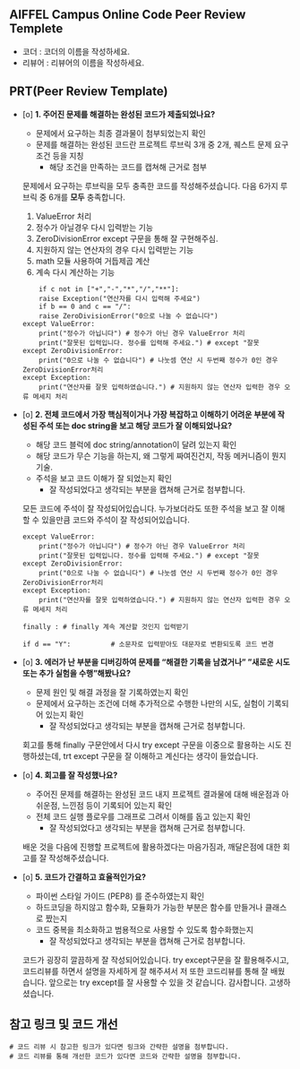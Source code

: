 ## AIFFEL Campus Online Code Peer Review Templete
- 코더 : 코더의 이름을 작성하세요.
- 리뷰어 : 리뷰어의 이름을 작성하세요.


## PRT(Peer Review Template)
- [o]  **1. 주어진 문제를 해결하는 완성된 코드가 제출되었나요?**
    - 문제에서 요구하는 최종 결과물이 첨부되었는지 확인
    - 문제를 해결하는 완성된 코드란 프로젝트 루브릭 3개 중 2개, 
    퀘스트 문제 요구조건 등을 지칭
        - 해당 조건을 만족하는 코드를 캡쳐해 근거로 첨부

    문제에서 요구하는 루브릭을 모두 충족한 코드를 작성해주셨습니다. 
    다음 6가지 루브릭 중 6개를 **모두** 충족합니다.
    1. ValueError 처리
    2. 정수가 아닐경우 다시 입력받는 기능 
    3. ZeroDivisionError except 구문을 통해 잘 구현해주심.
    4. 지원하지 않는 연산자의 경우 다시 입력받는 기능
    5. math 모듈 사용하여 거듭제곱 계산
    6. 계속 다시 계산하는 기능

    ```
        if c not in ["+","-","*","/","**"]:
        raise Exception("연산자를 다시 입력해 주세요")
        if b == 0 and c == "/":
        raise ZeroDivisionError("0으로 나눌 수 없습니다")
    except ValueError:
        print("정수가 아닙니다") # 정수가 아닌 경우 ValueError 처리
        print("잘못된 입력입니다. 정수를 입력해 주세요.") # except "잘못
    except ZeroDivisionError:
        print("0으로 나눌 수 없습니다") # 나눗셈 연산 시 두번째 정수가 0인 경우 ZeroDivisionError처리
    except Exception:
        print("연산자를 잘못 입력하였습니다.") # 지원하지 않는 연산자 입력한 경우 오류 메세지 처리

    ``` 
    
- [o]  **2. 전체 코드에서 가장 핵심적이거나 가장 복잡하고 이해하기 어려운 부분에 작성된 
주석 또는 doc string을 보고 해당 코드가 잘 이해되었나요?**
    - 해당 코드 블럭에 doc string/annotation이 달려 있는지 확인
    - 해당 코드가 무슨 기능을 하는지, 왜 그렇게 짜여진건지, 작동 메커니즘이 뭔지 기술.
    - 주석을 보고 코드 이해가 잘 되었는지 확인
        - 잘 작성되었다고 생각되는 부분을 캡쳐해 근거로 첨부합니다.

    모든 코드에 주석이 잘 작성되어있습니다.
    누가보더라도 또한 주석을 보고 잘 이해할 수 있을만큼 코드와 주석이 잘 작성되어있습니다.  

    ```
    except ValueError:
        print("정수가 아닙니다") # 정수가 아닌 경우 ValueError 처리
        print("잘못된 입력입니다. 정수를 입력해 주세요.") # except "잘못
    except ZeroDivisionError:
        print("0으로 나눌 수 없습니다") # 나눗셈 연산 시 두번째 정수가 0인 경우 ZeroDivisionError처리
    except Exception:
        print("연산자를 잘못 입력하였습니다.") # 지원하지 않는 연산자 입력한 경우 오류 메세지 처리

    finally : # finally 계속 계산할 것인지 입력받기

    if d == "Y":          # 소문자로 입력받아도 대문자로 변환되도록 코드 변경
    ```
        
- [o]  **3. 에러가 난 부분을 디버깅하여 문제를 “해결한 기록을 남겼거나” 
”새로운 시도 또는 추가 실험을 수행”해봤나요?**
    - 문제 원인 및 해결 과정을 잘 기록하였는지 확인
    - 문제에서 요구하는 조건에 더해 추가적으로 수행한 나만의 시도, 
    실험이 기록되어 있는지 확인
        - 잘 작성되었다고 생각되는 부분을 캡쳐해 근거로 첨부합니다.

    회고를 통해 finally 구문안에서 다시 try except 구문을 
    이중으로 활용하는 시도 진행하셨는데, trt except 구문을 잘 이해하고 계신다는 생각이 들었습니다.
        
- [o]  **4. 회고를 잘 작성했나요?**
    - 주어진 문제를 해결하는 완성된 코드 내지 프로젝트 결과물에 대해
    배운점과 아쉬운점, 느낀점 등이 기록되어 있는지 확인
    - 전체 코드 실행 플로우를 그래프로 그려서 이해를 돕고 있는지 확인
        - 잘 작성되었다고 생각되는 부분을 캡쳐해 근거로 첨부합니다.

    배운 것을 다음에 진행할 프로젝트에 활용하겠다는 마음가짐과, 
    깨달은점에 대한 회고를 잘 작성해주셨습니다.
        
- [o]  **5. 코드가 간결하고 효율적인가요?**
    - 파이썬 스타일 가이드 (PEP8) 를 준수하였는지 확인
    - 하드코딩을 하지않고 함수화, 모듈화가 가능한 부분은 함수를 만들거나 클래스로 짰는지
    - 코드 중복을 최소화하고 범용적으로 사용할 수 있도록 함수화했는지
        - 잘 작성되었다고 생각되는 부분을 캡쳐해 근거로 첨부합니다.

    코드가 굉장히 깔끔하게 잘 작성되어있습니다.
    try except구문을 잘 활용해주시고, 코드리뷰를 하면서 설명을 자세하게 잘 해주셔서 
    저 또한 코드리뷰를 통해 잘 배웠습니다. 앞으로는 try except를 잘 사용할 수 있을 것 같습니다.
    감사합니다. 고생하셨습니다.

## 참고 링크 및 코드 개선
```
# 코드 리뷰 시 참고한 링크가 있다면 링크와 간략한 설명을 첨부합니다.
# 코드 리뷰를 통해 개선한 코드가 있다면 코드와 간략한 설명을 첨부합니다.
```
